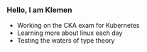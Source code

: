 ### Hello, I am Klemen
- Working on the CKA exam for Kubernetes
- Learning more about linux each day
- Testing the waters of type theory
